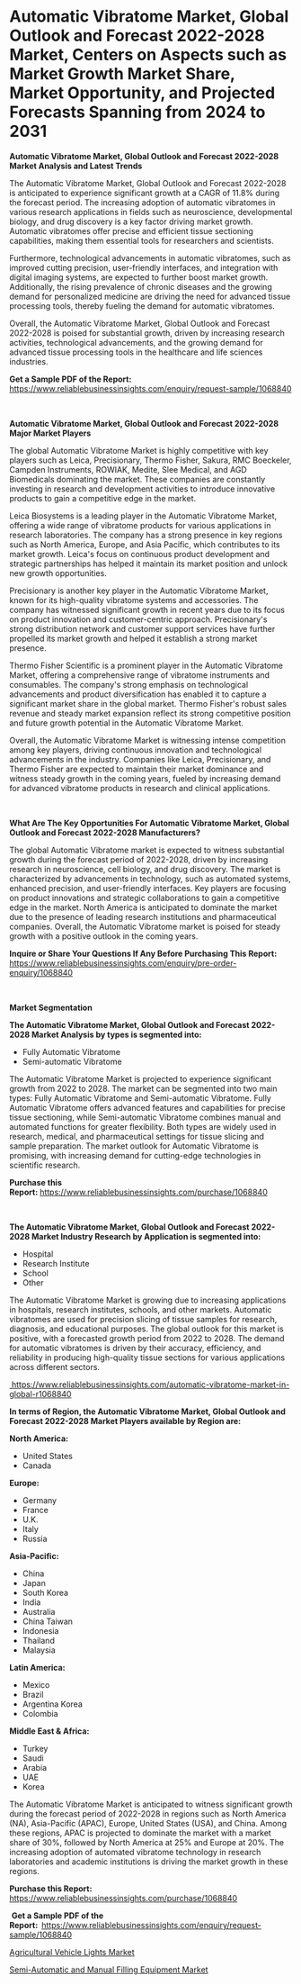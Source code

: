 <p><h1>Automatic Vibratome Market, Global Outlook and Forecast 2022-2028 Market, Centers on Aspects such as Market Growth Market Share, Market Opportunity, and Projected Forecasts Spanning from 2024 to 2031</h1></p><p><strong>Automatic Vibratome Market, Global Outlook and Forecast 2022-2028 Market Analysis and Latest Trends</strong></p>
<p><p>The Automatic Vibratome Market, Global Outlook and Forecast 2022-2028 is anticipated to experience significant growth at a CAGR of 11.8% during the forecast period. The increasing adoption of automatic vibratomes in various research applications in fields such as neuroscience, developmental biology, and drug discovery is a key factor driving market growth. Automatic vibratomes offer precise and efficient tissue sectioning capabilities, making them essential tools for researchers and scientists.</p><p>Furthermore, technological advancements in automatic vibratomes, such as improved cutting precision, user-friendly interfaces, and integration with digital imaging systems, are expected to further boost market growth. Additionally, the rising prevalence of chronic diseases and the growing demand for personalized medicine are driving the need for advanced tissue processing tools, thereby fueling the demand for automatic vibratomes.</p><p>Overall, the Automatic Vibratome Market, Global Outlook and Forecast 2022-2028 is poised for substantial growth, driven by increasing research activities, technological advancements, and the growing demand for advanced tissue processing tools in the healthcare and life sciences industries.</p></p>
<p><strong>Get a Sample PDF of the Report:&nbsp;</strong> <a href="https://www.reliablebusinessinsights.com/enquiry/request-sample/1068840">https://www.reliablebusinessinsights.com/enquiry/request-sample/1068840</a></p>
<p>&nbsp;</p>
<p><strong>Automatic Vibratome Market, Global Outlook and Forecast 2022-2028 Major Market Players</strong></p>
<p><p>The global Automatic Vibratome Market is highly competitive with key players such as Leica, Precisionary, Thermo Fisher, Sakura, RMC Boeckeler, Campden Instruments, ROWIAK, Medite, Slee Medical, and AGD Biomedicals dominating the market. These companies are constantly investing in research and development activities to introduce innovative products to gain a competitive edge in the market.</p><p>Leica Biosystems is a leading player in the Automatic Vibratome Market, offering a wide range of vibratome products for various applications in research laboratories. The company has a strong presence in key regions such as North America, Europe, and Asia Pacific, which contributes to its market growth. Leica's focus on continuous product development and strategic partnerships has helped it maintain its market position and unlock new growth opportunities.</p><p>Precisionary is another key player in the Automatic Vibratome Market, known for its high-quality vibratome systems and accessories. The company has witnessed significant growth in recent years due to its focus on product innovation and customer-centric approach. Precisionary's strong distribution network and customer support services have further propelled its market growth and helped it establish a strong market presence.</p><p>Thermo Fisher Scientific is a prominent player in the Automatic Vibratome Market, offering a comprehensive range of vibratome instruments and consumables. The company's strong emphasis on technological advancements and product diversification has enabled it to capture a significant market share in the global market. Thermo Fisher's robust sales revenue and steady market expansion reflect its strong competitive position and future growth potential in the Automatic Vibratome Market.</p><p>Overall, the Automatic Vibratome Market is witnessing intense competition among key players, driving continuous innovation and technological advancements in the industry. Companies like Leica, Precisionary, and Thermo Fisher are expected to maintain their market dominance and witness steady growth in the coming years, fueled by increasing demand for advanced vibratome products in research and clinical applications.</p></p>
<p>&nbsp;</p>
<p><strong>What Are The Key Opportunities For Automatic Vibratome Market, Global Outlook and Forecast 2022-2028 Manufacturers?</strong></p>
<p><p>The global Automatic Vibratome market is expected to witness substantial growth during the forecast period of 2022-2028, driven by increasing research in neuroscience, cell biology, and drug discovery. The market is characterized by advancements in technology, such as automated systems, enhanced precision, and user-friendly interfaces. Key players are focusing on product innovations and strategic collaborations to gain a competitive edge in the market. North America is anticipated to dominate the market due to the presence of leading research institutions and pharmaceutical companies. Overall, the Automatic Vibratome market is poised for steady growth with a positive outlook in the coming years.</p></p>
<p><strong>Inquire or Share Your Questions If Any Before Purchasing This Report:</strong> <a href="https://www.reliablebusinessinsights.com/enquiry/pre-order-enquiry/1068840">https://www.reliablebusinessinsights.com/enquiry/pre-order-enquiry/1068840</a></p>
<p>&nbsp;</p>
<p><strong>Market Segmentation</strong></p>
<p><strong>The Automatic Vibratome Market, Global Outlook and Forecast 2022-2028 Market Analysis by types is segmented into:</strong></p>
<p><ul><li>Fully Automatic Vibratome</li><li>Semi-automatic Vibratome</li></ul></p>
<p><p>The Automatic Vibratome Market is projected to experience significant growth from 2022 to 2028. The market can be segmented into two main types: Fully Automatic Vibratome and Semi-automatic Vibratome. Fully Automatic Vibratome offers advanced features and capabilities for precise tissue sectioning, while Semi-automatic Vibratome combines manual and automated functions for greater flexibility. Both types are widely used in research, medical, and pharmaceutical settings for tissue slicing and sample preparation. The market outlook for Automatic Vibratome is promising, with increasing demand for cutting-edge technologies in scientific research.</p></p>
<p><strong>Purchase this Report:&nbsp;</strong><a href="https://www.reliablebusinessinsights.com/purchase/1068840">https://www.reliablebusinessinsights.com/purchase/1068840</a></p>
<p>&nbsp;</p>
<p><strong>The Automatic Vibratome Market, Global Outlook and Forecast 2022-2028 Market Industry Research by Application is segmented into:</strong></p>
<p><ul><li>Hospital</li><li>Research Institute</li><li>School</li><li>Other</li></ul></p>
<p><p>The Automatic Vibratome Market is growing due to increasing applications in hospitals, research institutes, schools, and other markets. Automatic vibratomes are used for precision slicing of tissue samples for research, diagnosis, and educational purposes. The global outlook for this market is positive, with a forecasted growth period from 2022 to 2028. The demand for automatic vibratomes is driven by their accuracy, efficiency, and reliability in producing high-quality tissue sections for various applications across different sectors.</p></p>
<p><a href="https://www.reliablebusinessinsights.com/automatic-vibratome-market-in-global-r1068840">&nbsp;https://www.reliablebusinessinsights.com/automatic-vibratome-market-in-global-r1068840</a></p>
<p><strong>In terms of Region, the Automatic Vibratome Market, Global Outlook and Forecast 2022-2028 Market Players available by Region are:</strong></p>
<p>
    <p> <strong> North America: </strong>
        <ul>
            <li>United States</li>
            <li>Canada</li>
        </ul>
        </p> 
    <p> <strong> Europe: </strong>
        <ul>
            <li>Germany</li>
            <li>France</li>
            <li>U.K.</li>
            <li>Italy</li>
            <li>Russia</li>
        </ul>
        </p> 
    <p> <strong> Asia-Pacific: </strong>
        <ul>
            <li>China</li>
            <li>Japan</li>
            <li>South Korea</li>
            <li>India</li>
            <li>Australia</li>
            <li>China Taiwan</li>
            <li>Indonesia</li>
            <li>Thailand</li>
            <li>Malaysia</li>
        </ul>
        </p> 
    <p> <strong> Latin America: </strong>
        <ul>
            <li>Mexico</li>
            <li>Brazil</li>
            <li>Argentina Korea</li>
            <li>Colombia</li>
        </ul>
        </p> 
    <p> <strong> Middle East & Africa: </strong>
        <ul>
            <li>Turkey</li>
            <li>Saudi</li>
            <li>Arabia</li>
            <li>UAE</li>
            <li>Korea</li>
        </ul>
    </p>
    </p>
<p><p>The Automatic Vibratome Market is anticipated to witness significant growth during the forecast period of 2022-2028 in regions such as North America (NA), Asia-Pacific (APAC), Europe, United States (USA), and China. Among these regions, APAC is projected to dominate the market with a market share of 30%, followed by North America at 25% and Europe at 20%. The increasing adoption of automated vibratome technology in research laboratories and academic institutions is driving the market growth in these regions.</p></p>
<p><strong>Purchase this Report: </strong><a href="https://www.reliablebusinessinsights.com/purchase/1068840">https://www.reliablebusinessinsights.com/purchase/1068840</a></p>
<p>&nbsp;<strong>Get a Sample PDF of the Report:&nbsp;&nbsp;</strong><a href="https://www.reliablebusinessinsights.com/enquiry/request-sample/1068840">https://www.reliablebusinessinsights.com/enquiry/request-sample/1068840</a></p>
<p><strong></strong></p>
<p><p><a href="https://github.com/ORAZITOM/Market-Research-Report-List-1/blob/main/agricultural-vehicle-lights-market.md">Agricultural Vehicle Lights Market</a></p><p><a href="https://github.com/JosephWillisbXXgf/Market-Research-Report-List-1/blob/main/semi-automatic-and-manual-filling-equipment-market.md">Semi-Automatic and Manual Filling Equipment Market</a></p></p>